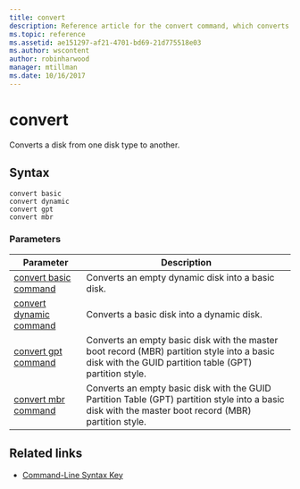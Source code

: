 ```yaml
---
title: convert
description: Reference article for the convert command, which converts a disk from one disk type to another.
ms.topic: reference
ms.assetid: ae151297-af21-4701-bd69-21d775518e03
ms.author: wscontent
author: robinharwood
manager: mtillman
ms.date: 10/16/2017
---
```


# convert

Converts a disk from one disk type to another.

## Syntax

```
convert basic
convert dynamic
convert gpt
convert mbr
```

### Parameters

| Parameter | Description |
| --------- | ----------- |
| [convert basic command](convert-basic.md) | Converts an empty dynamic disk into a basic disk. |
| [convert dynamic command](convert-dynamic.md) | Converts a basic disk into a dynamic disk. |
| [convert gpt command](convert-gpt.md) | Converts an empty basic disk with the master boot record (MBR) partition style into a basic disk with the GUID partition table (GPT) partition style. |
| [convert mbr command](convert-mbr.md) | Converts an empty basic disk with the GUID Partition Table (GPT) partition style into a basic disk with the master boot record (MBR) partition style. |

## Related links

- [Command-Line Syntax Key](command-line-syntax-key.md)
